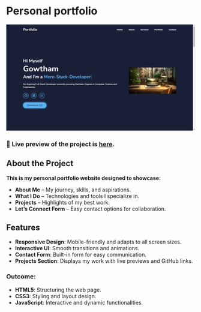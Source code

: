 # Personal portfolio
![Preview](readme.png)
### 🔗 **Live preview** of the project is [here](https://gowtham6477.github.io/Personal_portfolio/).  

## About the Project
**This is my personal portfolio website designed to showcase:**  

- **About Me** – My journey, skills, and aspirations.  
- **What I Do** – Technologies and tools I specialize in.
- **Projects** – Highlights of my best work.
- **Let’s Connect Form** – Easy contact options for collaboration.
## Features

- **Responsive Design**: Mobile-friendly and adapts to all screen sizes.
- **Interactive UI**: Smooth transitions and animations.
- **Contact Form**: Built-in form for easy communication.
- **Projects Section**: Displays my work with live previews and GitHub links.

### **Outcome:**
- **HTML5**: Structuring the web page.
- **CSS3**: Styling and layout design.
- **JavaScript**: Interactive and dynamic functionalities.
